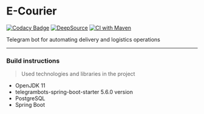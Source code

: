 # E-Courier

[![Codacy Badge](https://api.codacy.com/project/badge/Grade/fe9dc717e93b428fb17029db6b808df7)](https://app.codacy.com/gh/Shohjahon/ecourier?utm_source=github.com&utm_medium=referral&utm_content=Shohjahon/ecourier&utm_campaign=Badge_Grade_Settings) [![DeepSource](https://deepsource.io/gh/Shohjahon/ecourier.svg/?label=active+issues&show_trend=true&token=_wq9xOYrHF11M0MnqqWjKWVp)](https://deepsource.io/gh/Shohjahon/ecourier/?ref=repository-badge) [![CI with Maven](https://github.com/Shohjahon/ecourier/actions/workflows/maven.yml/badge.svg?branch=development)](https://github.com/Shohjahon/ecourier/actions/workflows/maven.yml)


Telegram bot for automating delivery and logistics operations

---

###  Build instructions

> Used technologies and libraries in the project

* OpenJDK 11
* telegrambots-spring-boot-starter 5.6.0 version
* PostgreSQL
* Spring Boot

